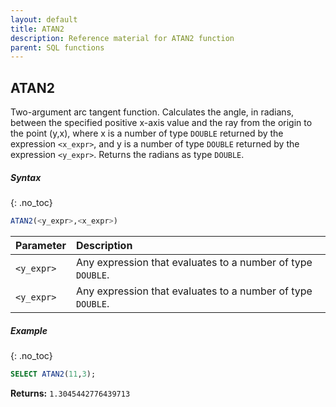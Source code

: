 ```yaml
---
layout: default
title: ATAN2
description: Reference material for ATAN2 function
parent: SQL functions
---
```


## ATAN2

Two-argument arc tangent function. Calculates the angle, in radians, between the specified positive x-axis value and the ray from the origin to the point (y,x), where x is a number of type `DOUBLE` returned by the expression `<x_expr>`, and y is a number of type `DOUBLE` returned by the expression `<y_expr>`. Returns the radians as type `DOUBLE`.

##### Syntax
{: .no_toc}

```sql
ATAN2(<y_expr>,<x_expr>)
```

| Parameter   | Description |
| :---------- | :-----------|
| `<y_expr>`  | Any expression that evaluates to a number of type `DOUBLE`. |
| `<y_expr>`  | Any expression that evaluates to a number of type `DOUBLE`. |

##### Example
{: .no_toc}

```sql
SELECT ATAN2(11,3);
```

**Returns:**
`1.3045442776439713`
